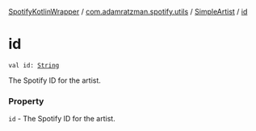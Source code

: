 [SpotifyKotlinWrapper](../../index.md) / [com.adamratzman.spotify.utils](../index.md) / [SimpleArtist](index.md) / [id](./id.md)

# id

`val id: `[`String`](https://kotlinlang.org/api/latest/jvm/stdlib/kotlin/-string/index.html)

The Spotify ID for the artist.

### Property

`id` - The Spotify ID for the artist.